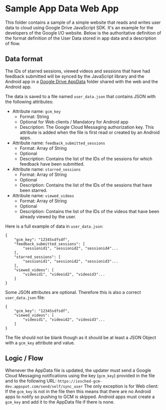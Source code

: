 # Sample App Data Web App

This folder contains a sample of a simple website that reads and writes user data
to cloud using Google Drive JavaScript SDK. It's an example for the developers of the Google I/O
website. Below is the authoritative definition of the format definition of the User Data stored in
app data and a description of flow.

## Data format

The IDs of starred sessions, viewed videos and sessions that have had feedback submitted will be
synced by the JavaScript library and the Android app in a
[Google Drive AppData](https://developers.google.com/drive/web/appdata) folder shared with the web
and the Android app.

The data is saved to a file named `user_data.json` that contains JSON with the following attributes:

* Attribute name: `gcm_key`
  - Format: String
  - Optional for Web clients / Mandatory for Android app
  - Description: The Google Cloud Messaging authorization key. This attribute is added when the file is first read or created by an Android apps.
* Attribute name: `feedback_submitted_sessions`
  - Format: Array of String
  - Optional
  - Description: Contains the list of the IDs of the sessions for which feedback have been submitted.
* Attribute name: `starred_sessions`
  - Format: Array of String
  - Optional
  - Description:  Contains the list of the IDs of the sessions that have been starred.
* Attribute name: `viewed_videos`
  - Format: Array of String
  - Optional
  - Description: Contains the list of the IDs of the videos that have been already viewed by the user.

Here is a full example of data in `user_data.json`:

    {
        "gcm_key": "12345sdfsdf",
        "feedback_submitted_sessions": [
            "sessionid1", "sessionid2", "sessionid4"...
        ],
        "starred_sessions": [
            "sessionid1", "sessionid2", "sessionid3"...
        ],
        "viewed_videos": [
            "videoid1", "videoid2", "videoid3"...
        ]
    }

Some JSON attributes are optional. Therefore this is also a correct `user_data.json` file:

    {
        "gcm_key": "12345sdfsdf",
        "viewed_videos": [
            "videoid1", "videoid2", "videoid3"...
        ]
    }

The file should not be blank though as it should be at least a JSON Object with a `gcm_key`
attribute and value.


## Logic / Flow


Whenever the AppData file is updated, the updater must send a Google Cloud Messaging notifications
using the key (`gcm_key`) provided in the file and to the following URL:
`https://iosched-gcm-dev.appspot.com/send/self/sync_user`
The only exception is for Web client: If the `gcm_key` is not in the file then this means that there are
no Android apps to notify so pushing to GCM is skipped.
Android apps must create a `gcm_key` and add it to the AppData file if there is none.
